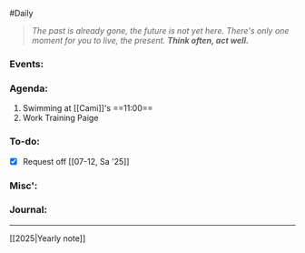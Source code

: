 #Daily
>*The past is already gone, the future is not yet here. There's only one moment for you to live, the present.*
>***Think often, act well.***
### Events:

### Agenda:
1. Swimming at [[Cami]]'s
	==11:00==
2. Work
	Training Paige
### To-do:
- [x] Request off [[07-12, Sa '25]]
### Misc':

### Journal:


---
[[2025|Yearly note]]